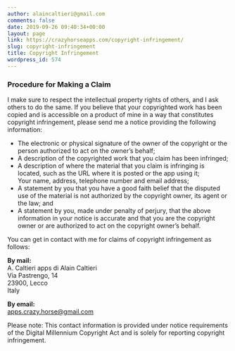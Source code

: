```yaml
---
author: alaincaltieri@gmail.com
comments: false
date: 2019-09-26 09:40:34+00:00
layout: page
link: https://crazyhorseapps.com/copyright-infringement/
slug: copyright-infringement
title: Copyright Infringement
wordpress_id: 574
---
```


### Procedure for Making a Claim

I make sure to respect the intellectual property rights of others, and I ask others to do the same. If you believe that your copyrighted work has been copied and is accessible on a product of mine in a way that constitutes copyright infringement, please send me a notice providing the following information:

- The electronic or physical signature of the owner of the copyright or the person authorized to act on the owner’s behalf;
- A description of the copyrighted work that you claim has been infringed;
- A description of where the material that you claim is infringing is located, such as the URL where it is posted or the app using it;  
  Your name, address, telephone number and email address;
- A statement by you that you have a good faith belief that the disputed use of the material is not authorized by the copyright owner, its agent or the law; and
- A statement by you, made under penalty of perjury, that the above information in your notice is accurate and that you are the copyright owner or are authorized to act on the copyright owner’s behalf.

You can get in contact with me for claims of copyright infringement as follows:

**By mail:**  
A. Caltieri apps di Alain Caltieri  
Via Pastrengo, 14  
23900, Lecco  
Italy

**By email:**  
[apps.crazy.horse@gmail.com](mailto:apps.crazy.horse@gmail.com)

Please note: This contact information is provided under notice requirements of the Digital Millennium Copyright Act and is solely for reporting copyright infringement.
